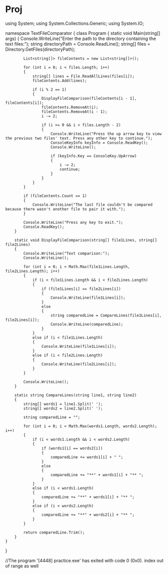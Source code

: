 # Proj
using System;
using System.Collections.Generic;
using System.IO;

namespace TextFileComparator
{
    class Program
    {
        static void Main(string[] args)
        {
            Console.WriteLine("Enter the path to the directory containing the text files:");
            string directoryPath = Console.ReadLine();
            string[] files = Directory.GetFiles(directoryPath);

            List<string[]> fileContents = new List<string[]>();

            for (int i = 0; i < files.Length; i++)
            {
                string[] lines = File.ReadAllLines(files[i]);
                fileContents.Add(lines);

                if (i % 2 == 1)
                {
                    DisplayFileComparison(fileContents[i - 1], fileContents[i]);
                    fileContents.RemoveAt(i);
                    fileContents.RemoveAt(i - 1);
                    i -= 2;

                    if (i >= 0 && i < files.Length - 2)
                    {
                        Console.WriteLine("Press the up arrow key to view the previous two files' text. Press any other key to continue.");
                        ConsoleKeyInfo keyInfo = Console.ReadKey();
                        Console.WriteLine();

                        if (keyInfo.Key == ConsoleKey.UpArrow)
                        {
                            i -= 2;
                            continue;
                        }
                    }
                }
            }

            if (fileContents.Count == 1)
            {
                Console.WriteLine("The last file couldn't be compared because there wasn't another file to pair it with.");
            }

            Console.WriteLine("Press any key to exit.");
            Console.ReadKey();
        }

        static void DisplayFileComparison(string[] file1Lines, string[] file2Lines)
        {
            Console.WriteLine("Text comparison:");
            Console.WriteLine();

            for (int i = 0; i < Math.Max(file1Lines.Length, file2Lines.Length); i++)
            {
                if (i < file1Lines.Length && i < file2Lines.Length)
                {
                    if (file1Lines[i] == file2Lines[i])
                    {
                        Console.WriteLine(file1Lines[i]);
                    }
                    else
                    {
                        string comparedLine = CompareLines(file1Lines[i], file2Lines[i]);
                        Console.WriteLine(comparedLine);
                    }
                }
                else if (i < file1Lines.Length)
                {
                    Console.WriteLine(file1Lines[i]);
                }
                else if (i < file2Lines.Length)
                {
                    Console.WriteLine(file2Lines[i]);
                }
            }

            Console.WriteLine();
        }

        static string CompareLines(string line1, string line2)
        {
            string[] words1 = line1.Split(' ');
            string[] words2 = line2.Split(' ');

            string comparedLine = "";

            for (int i = 0; i < Math.Max(words1.Length, words2.Length); i++)
            {
                if (i < words1.Length && i < words2.Length)
                {
                    if (words1[i] == words2[i])
                    {
                        comparedLine += words1[i] + " ";
                    }
                    else
                    {
                        comparedLine += "**" + words1[i] + "** ";
                    }
                }
                else if (i < words1.Length)
                {
                    comparedLine += "**" + words1[i] + "** ";
                }
                else if (i < words2.Length)
                {
                    comparedLine += "**" + words2[i] + "** ";
                }
            }

            return comparedLine.Trim();
        }
    }
}

//The program '[4448] practice.exe' has exited with code 0 (0x0).
index out of range as well
